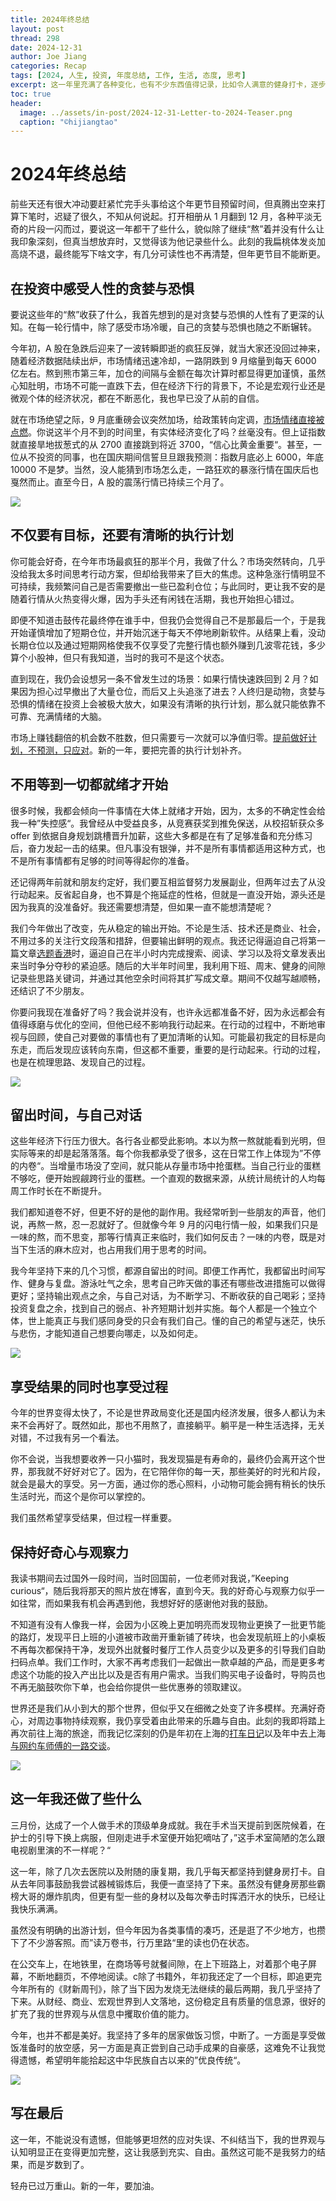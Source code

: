 ```yaml
---
title: 2024年终总结
layout: post
thread: 298
date: 2024-12-31
author: Joe Jiang
categories: Recap
tags: [2024, 人生, 投资, 年度总结, 工作, 生活, 态度, 思考]
excerpt: 这一年里充满了各种变化，也有不少东西值得记录，比如令人满意的健身打卡，逐步调整的投资仓位，以及通过阅读学习和出行游玩收获的喜悦。
toc: true
header:
  image: ../assets/in-post/2024-12-31-Letter-to-2024-Teaser.png
  caption: "©️hijiangtao"
---
```


# 2024年终总结

前些天还有很大冲动要赶紧忙完手头事给这个年更节目预留时间，但真腾出空来打算下笔时，迟疑了很久，不知从何说起。打开相册从 1 月翻到 12 月，各种平淡无奇的片段一闪而过，要说这一年都干了些什么，貌似除了继续“熬”着并没有什么让我印象深刻，但真当想放弃时，又觉得该为他记录些什么。此刻的我扁桃体发炎加高烧不退，最终能写下啥文字，有几分可读性也不再清楚，但年更节目不能断更。

## 在投资中感受人性的贪婪与恐惧

要说这些年的“熬”收获了什么，我首先想到的是对贪婪与恐惧的人性有了更深的认知。在每一轮行情中，除了感受市场冷暖，自己的贪婪与恐惧也随之不断辗转。

今年初，A 股在急跌后迎来了一波转瞬即逝的疯狂反弹，就当大家还没回过神来，随着经济数据陆续出炉，市场情绪迅速冷却，一路阴跌到 9 月缩量到每天 6000 亿左右。熬到熊市第三年，加仓的间隔与金额在每次计算时都显得更加谨慎，虽然心知肚明，市场不可能一直跌下去，但在经济下行的背景下，不论是宏观行业还是微观个体的经济状况，都在不断恶化，我也早已没了从前的自信。

就在市场绝望之际，9 月底重磅会议突然加场，给政策转向定调，[市场情绪直接被点燃](https://mp.weixin.qq.com/s/WosRulbYINeOPrfz26TOGQ)。你说这半个月不到的时间里，有实体经济变化了吗？丝毫没有。但上证指数就直接旱地拔葱式的从 2700 直接跳到将近 3700，“信心比黄金重要“。甚至，一位从不投资的同事，也在国庆期间信誓旦旦跟我预测：指数月底必上 6000，年底 10000 不是梦。当然，没人能猜到市场怎么走，一路狂欢的暴涨行情在国庆后也戛然而止。直至今日，A 股的震荡行情已持续三个月了。

![](/assets/in-post/2024-12-31-Letter-to-2024-1.png )

## 不仅要有目标，还要有清晰的执行计划

你可能会好奇，在今年市场最疯狂的那半个月，我做了什么？市场突然转向，几乎没给我太多时间思考行动方案，但却给我带来了巨大的焦虑。这种急涨行情明显不可持续，我频繁问自己是否需要撤出一些已盈利仓位；与此同时，更让我不安的是随着行情从火热变得火爆，因为手头还有闲钱在活期，我也开始担心错过。

即便不知道击鼓传花最终停在谁手中，但我仍会觉得自己不是那最后一个，于是我开始谨慎增加了短期仓位，并开始沉迷于每天不停地刷新软件。从结果上看，没动长期仓位以及通过短期网格使我不仅享受了完整行情也额外赚到几波零花钱，多少算个小股神，但只有我知道，当时的我可不是这个状态。

直到现在，我仍会设想另一条不曾发生过的场景：如果行情快速跌回到 2 月？如果因为担心过早撤出了大量仓位，而后又上头追涨了进去？人终归是动物，贪婪与恐惧的情绪在投资上会被极大放大，如果没有清晰的执行计划，那么就只能依靠不可靠、充满情绪的大脑。

市场上赚钱翻倍的机会数不胜数，但只需要亏一次就可以净值归零。[提前做好计划，不预测，只应对](https://mp.weixin.qq.com/s/v4wbkEpG1YF5QYdezA7hVw)。新的一年，要把完善的执行计划补齐。

## 不用等到一切都就绪才开始

很多时候，我都会倾向一件事情在大体上就绪才开始，因为，太多的不确定性会给我一种”失控感“。我曾经从中受益良多，从竞赛获奖到推免保送，从校招斩获众多 offer 到依据自身规划跳槽晋升加薪，这些大多都是在有了足够准备和充分练习后，奋力发起一击的结果。但凡事没有银弹，并不是所有事情都适用这种方式，也不是所有事情都有足够的时间等得起你的准备。

还记得两年前就和朋友约定好，我们要互相监督努力发展副业，但两年过去了从没行动起来。反省起自身，也不算是个拖延症的性格，但就是一直没开始，源头还是因为我真的没准备好。我还需要想清楚，但如果一直不能想清楚呢？

我们今年做出了改变，先从稳定的输出开始。不论是生活、技术还是商业、社会，不用过多的关注行文段落和措辞，但要输出鲜明的观点。我还记得逼迫自己将第一篇文章[选题香港](https://mp.weixin.qq.com/s/8plp-aGcl6X6rRKx4caKNA)时，逼迫自己在半小时内完成搜索、阅读、学习以及将文章发表出来当时争分夺秒的紧迫感。随后的大半年时间里，我利用下班、周末、健身的间隙记录些思路关键词，并通过其他空余时间将其扩写成文章。期间不仅越写越顺畅，还结识了不少朋友。

你要问我现在准备好了吗？我会说并没有，也许永远都准备不好，因为永远都会有值得琢磨与优化的空间，但他已经不影响我行动起来。在行动的过程中，不断地审视与回顾，使自己对要做的事情也有了更加清晰的认知。可能最初我定的目标是向东走，而后发现应该转向东南，但这都不重要，重要的是行动起来。行动的过程，也是在梳理思路、发现自己的过程。

![](/assets/in-post/2024-12-31-Letter-to-2024-2.png )

## 留出时间，与自己对话

这些年经济下行压力很大。各行各业都受此影响。本以为熬一熬就能看到光明，但实际等来的却是起落落落。每个你我都承受了很多，这在日常工作上体现为”不停的内卷“。当增量市场没了空间，就只能从存量市场中抢蛋糕。当自己行业的蛋糕不够吃，便开始觊觎跨行业的蛋糕。一个直观的数据来源，从统计局统计的人均每周工作时长在不断提升。

我们都知道卷不好，但更不好的是他的副作用。我经常听到一些朋友的声音，他们说，再熬一熬，忍一忍就好了。但就像今年 9 月的闪电行情一般，如果我们只是一味的熬，而不思变，那等行情真正来临时，我们如何反击？一味的内卷，既是对当下生活的麻木应对，也占用我们用于思考的时间。

我今年坚持下来的几个习惯，都源自留出的时间。即便工作再忙，我都留出时间写作、健身与复盘。游泳吐气之余，思考自己昨天做的事还有哪些改进措施可以做得更好；坚持输出观点之余，与自己对话，为不断学习、不断收获的自己喝彩；坚持投资复盘之余，找到自己的弱点、补齐短期计划并实施。每个人都是一个独立个体，世上能真正与我们感同身受的只会有我们自己。懂的自己的希望与迷茫，快乐与悲伤，才能知道自己想要向哪走，以及如何走。

![](/assets/in-post/2024-12-31-Letter-to-2024-3.png )

## 享受结果的同时也享受过程

今年的世界变得太快了，不论是世界政局变化还是国内经济发展，很多人都认为未来不会再好了。既然如此，那也不用熬了，直接躺平。躺平是一种生活选择，无关对错，不过我有另一个看法。

你不会说，当我想要收养一只小猫时，我发现猫是有寿命的，最终仍会离开这个世界，那我就不好好对它了。因为，在它陪伴你的每一天，那些美好的时光和片段，就会是最大的享受。另一方面，通过你的悉心照料，小动物可能会拥有稍长的快乐生活时光，而这个是你可以掌控的。

我们虽然希望享受结果，但过程一样重要。

## 保持好奇心与观察力

我读书期间去过国外一段时间，当时回国前，一位老师对我说，”Keeping curious“，随后我将那天的照片放在博客，直到今天。我的好奇心与观察力似乎一如往常，而如果我有机会再遇到他，我想好好的感谢他对我的鼓励。

不知道有没有人像我一样，会因为小区晚上更加明亮而发现物业更换了一批更节能的路灯，发现平日上班的小道被市政凿开重新铺了砖块，也会发现航班上的小桌板不再每次都保持干净，发现外出就餐时餐厅工作人员变少以及更多的引导我们自助扫码点单。我们工作时，大家不再考虑我们一起做出一款卓越的产品，而是更多考虑这个功能的投入产出比以及是否有用户需求。当我们购买电子设备时，导购员也不再无脑鼓吹你下单，也会给你提供一些优惠券的领取建议。

世界还是我们从小到大的那个世界，但似乎又在细微之处变了许多模样。充满好奇心，对周边事物持续观察，我仍享受着由此带来的乐趣与自由。此刻的我即将踏上再次前往上海的旅途，而我记忆深刻的仍是年初在上海的[打车日记](/2024/01/27/Taxi-Record-in-Shanghai/)以及年中去上海[与网约车师傅的一路交谈](/2024/07/25/Glimmer-in-the-Taxi/)。

![](/assets/in-post/2024-12-31-Letter-to-2024-4.png )

## 这一年我还做了些什么

三月份，达成了一个人做手术的顶级单身成就。我在手术当天提前到医院候着，在护士的引导下换上病服，但刚走进手术室便开始犯嘀咕了，”这手术室简陋的怎么跟电视剧里演的不一样呢？“

这一年，除了几次去医院以及附随的康复期，我几乎每天都坚持到健身房打卡。自从去年同事鼓励我尝试器械锻炼后，我便一直坚持了下来。虽然没有健身房那些霸榜大哥的爆炸肌肉，但更有型一些的身材以及每次拳击时挥洒汗水的快乐，已经让我快乐满满。

虽然没有明确的出游计划，但今年因为各类事情的凑巧，还是逛了不少地方，也攒下了不少游客照。而”读万卷书，行万里路“里的读也仍在状态。

在公交车上，在地铁里，在商场等号就餐间隙，在上下班路上，对着那个电子屏幕，不断地翻页，不停地阅读。c除了书籍外，年初我还定了一个目标，即追更完今年所有的《财新周刊》，除了当下因为发烧无法继续的最后两期，我几乎坚持了下来。从财经、商业、宏观世界到人文落地，这份稳定且有质量的信息源，很好的扩充了我的世界观与从信息中攫取价值的能力。

今年，也并不都是美好。我坚持了多年的居家做饭习惯，中断了。一方面是享受做饭准备时的放空感，另一方面是真正尝到自己动手成果的自豪感，这难免不让我觉得遗憾，希望明年能拾起这中华民族自古以来的”优良传统“。

![](/assets/in-post/2024-12-31-Letter-to-2024-5.png )

## 写在最后

这一年，不能说没有遗憾，但能够更坦然的应对失误、不纠结当下，我的世界观与认知明显正在变得更加完整，这让我感到充实、自由。虽然这可能不是我努力的结果，而是岁数到了。

轻舟已过万重山。新的一年，要加油。